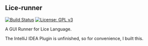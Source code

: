 ## Lice-runner

[![Build Status](https://travis-ci.org/lice-lang/lice-runner.svg?branch=master)](https://travis-ci.org/lice-lang/lice-runner)
[![License: GPL v3](https://img.shields.io/badge/License-GPL%20v3-blue.svg)](http://www.gnu.org/licenses/gpl-3.0)

A GUI Runner for Lice Language.

The IntelliJ IDEA Plugin is unfinished, so for convenience,
I built this.
